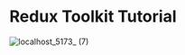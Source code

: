 # Redux Toolkit Tutorial

![localhost_5173_ (7)](https://github.com/Sridhar-C-25/redux-toolkit-tut/assets/75136330/eeac5aea-2f6e-4d79-bb7f-7939f4f061c0)
